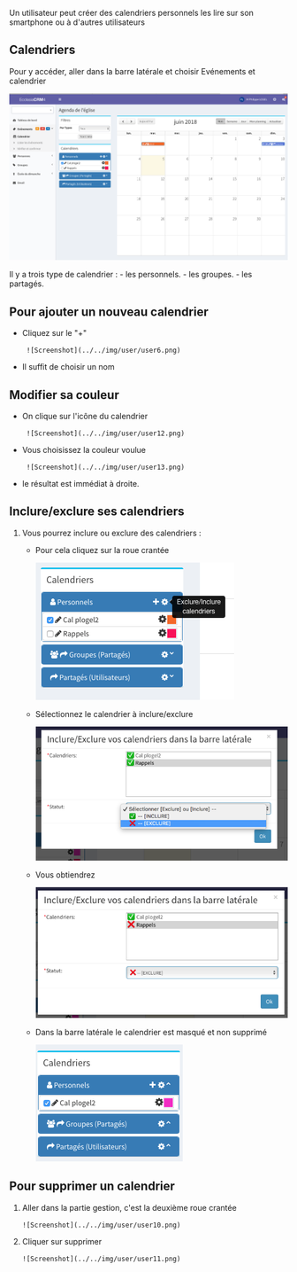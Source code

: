 Un utilisateur peut créer des calendriers personnels les lire sur son smartphone ou à d'autres utilisateurs

## Calendriers

   Pour y accéder, aller dans la barre latérale et choisir Evénements et calendrier

  ![Screenshot](../../img/user/user5.png)
  
Il y a trois type de calendrier :
    - les personnels.
    - les groupes.
    - les partagés.

## Pour ajouter un nouveau calendrier
- Cliquez sur le "+"
    
       ![Screenshot](../../img/user/user6.png)
       
- Il suffit de choisir un nom
  
## Modifier sa couleur

- On clique sur l'icône du calendrier

       ![Screenshot](../../img/user/user12.png)

- Vous choisissez la couleur voulue

       ![Screenshot](../../img/user/user13.png)
       
- le résultat est immédiat à droite.


## Inclure/exclure ses calendriers

1. Vous pourrez inclure ou exclure des calendriers :

    -  Pour cela cliquez sur la roue crantée
    
       ![Screenshot](../../img/user/user7.png)
       
    - Sélectionnez le calendrier à inclure/exclure
    
       ![Screenshot](../../img/user/user8.png)
       
    - Vous obtiendrez
    
       ![Screenshot](../../img/user/user9.png)
       
    - Dans la barre latérale le calendrier est masqué et non supprimé
    
       ![Screenshot](../../img/user/user10.png)
       
## Pour supprimer un calendrier

1. Aller dans la partie gestion, c'est la deuxième roue crantée
       
       ![Screenshot](../../img/user/user10.png)
       
2. Cliquer sur supprimer
    
       ![Screenshot](../../img/user/user11.png)

